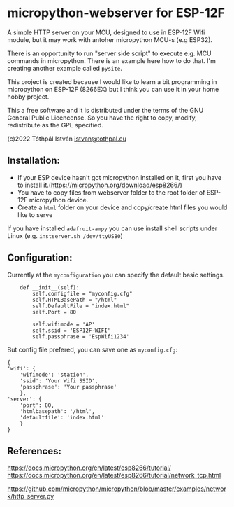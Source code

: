 # micropython-webserver for ESP-12F
A simple HTTP server on your MCU, designed to use in ESP-12F Wifi module, but it may work with antoher micropython MCU-s (e.g ESP32).

There is an opportunity to run "server side script" to execute e.g. MCU commands in micropython. There is an example here how to do that. I'm creating another example called `pysite`.

This project is created because I would like to learn a bit programming in micropython on ESP-12F (8266EX) but I think you can use it in your home hobby project.

This a free software and it is distributed under the terms of the GNU General Public Licencense. So you have the right to copy, modify, redistribute as the GPL specified.

(c)2022 Tóthpál István <istvan@tothpal.eu>

Installation:
-------------

- If your ESP device hasn't got micropython installed on it, first you have to install it.(https://micropython.org/download/esp8266/)
- You have to copy files from webserver folder to the root folder of ESP-12F micropython device.
- Create a `html` folder on your device and copy/create html files you would like to serve

If you have installed `adafruit-ampy` you can use install shell scripts under Linux (e.g. `instserver.sh /dev/ttyUSB0`)

Configuration:
--------------
Currently at the `myconfiguration` you can specify the default basic settings.

```
    def __init__(self):
        self.configfile = "myconfig.cfg"
        self.HTMLBasePath = "/html"
        self.DefaultFile = "index.html"
        self.Port = 80
        
        self.wifimode = 'AP'
        self.ssid = 'ESP12F-WIFI'
        self.passphrase = 'EspWifi1234'
```
But config file prefered, you can save one as `myconfig.cfg`:
```
{
'wifi': {
    'wifimode': 'station',
    'ssid': 'Your Wifi SSID', 
    'passphrase': 'Your passphrase'
    }, 
'server': { 
    'port': 80, 
    'htmlbasepath': '/html', 
    'defaultfile': 'index.html'
    }
}
```

References:
-----------
https://docs.micropython.org/en/latest/esp8266/tutorial/ \
https://docs.micropython.org/en/latest/esp8266/tutorial/network_tcp.html

https://github.com/micropython/micropython/blob/master/examples/network/http_server.py
